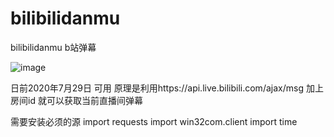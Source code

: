 # bilibilidanmu
bilibilidanmu   b站弹幕

![image](https://github.com/shuishen49/bilibilidanmu/blob/master/yanshi.png)

日前2020年7月29日 可用
原理是利用https://api.live.bilibili.com/ajax/msg
加上房间id 就可以获取当前直播间弹幕


需要安装必须的源
import requests
import win32com.client
import time
